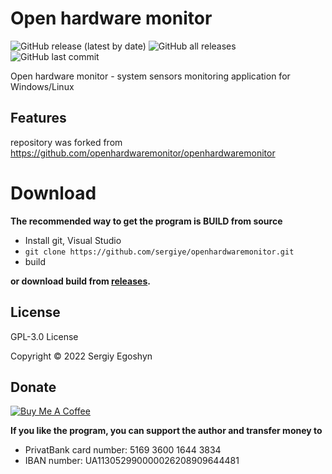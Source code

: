 # Open hardware monitor
![GitHub release (latest by date)](https://img.shields.io/github/v/release/sergiye/openhardwaremonitor?style=plastic)
![GitHub all releases](https://img.shields.io/github/downloads/sergiye/openhardwaremonitor/total?style=plastic)
![GitHub last commit](https://img.shields.io/github/last-commit/sergiye/openhardwaremonitor?style=plastic)

Open hardware monitor - system sensors monitoring application for Windows/Linux

## Features

repository was forked from https://github.com/openhardwaremonitor/openhardwaremonitor

# Download

**The recommended way to get the program is BUILD from source**
- Install git, Visual Studio
- `git clone https://github.com/sergiye/openhardwaremonitor.git`
- build

**or download build from <a href="https://github.com/sergiye/openhardwaremonitor/releases">releases</a>.**

## License

GPL-3.0 License

Copyright © 2022 Sergiy Egoshyn

## Donate

<a href=https://www.buymeacoffee.com/sergiye>
<img src="https://www.buymeacoffee.com/assets/img/custom_images/yellow_img.png" alt="Buy Me A Coffee" style="height: auto !important;width: auto !important;" />
</a>

**If you like the program, you can support the author and transfer money to**
- PrivatBank card number: 5169 3600 1644 3834
- IBAN number: UA113052990000026208909644481
